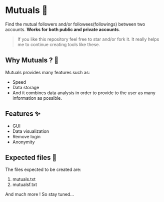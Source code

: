 # Mutuals 🧙
Find the mutual followers and/or followees(followings) between two accounts. **Works for both public and private accounts**.

> If you like this repository feel free to star and/or fork it. It really helps me to continue creating tools like these.

## Why Mutuals ? 🧐

Mutuals provides many features such as: 
- Speed 
- Data storage 
- And it combines data analysis in order to provide to the user as many information as possible.

## Features ✨

- GUI
- Data visualization
- Remove login
- Anonymity

## Expected files 📁
The files expected to be created are:
  1) mutuals.txt
  2) mutualsf.txt

And much more ! So stay tuned...
